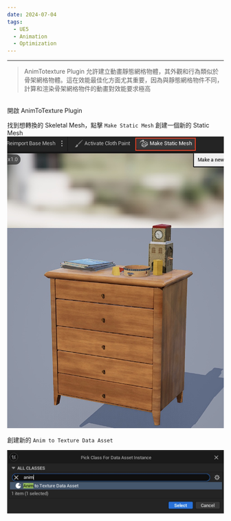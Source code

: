 ```yaml
---
date: 2024-07-04
tags:
  - UE5
  - Animation
  - Optimization
---
```

---
>AnimTotexture Plugin 允許建立動畫靜態網格物體，其外觀和行為類似於骨架網格物體。這在效能最佳化方面尤其重要，因為與靜態網格物件不同，計算和渲染骨架網格物件的動畫對效能要求極高

<br>
開啟 AnimToTexture Plugin

找到想轉換的 Skeletal Mesh，點擊 `Make Static Mesh` 創建一個新的 Static Mesh
![screenshot 2024-07-13 at 11.54.51 AM|500](https://raw.githubusercontent.com/agin0634/DuriShen_DevNote/main/Archives/Images/screenshot%202024-07-13%20at%2011.54.51%20AM.jpg)

創建新的 `Anim to Texture Data Asset`

![screenshot 2024-07-13 at 11.56.57 AM](https://raw.githubusercontent.com/agin0634/DuriShen_DevNote/main/Archives/Images/screenshot%202024-07-13%20at%2011.56.57%20AM.jpg)

